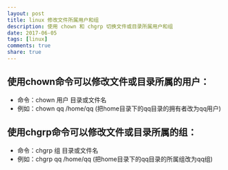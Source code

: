 ```yaml
---
layout: post
title: linux 修改文件所属用户和组
description: 使用 chown 和 chgrp 切换文件或目录所属用户和组 
date: 2017-06-05
tags: [linux] 
comments: true
share: true
---
```

## 使用chown命令可以修改文件或目录所属的用户：

* 命令：chown 用户 目录或文件名
* 例如：chown qq /home/qq  (把home目录下的qq目录的拥有者改为qq用户) 

## 使用chgrp命令可以修改文件或目录所属的组：

* 命令：chgrp 组 目录或文件名
* 例如：chgrp qq /home/qq  (把home目录下的qq目录的所属组改为qq组)
